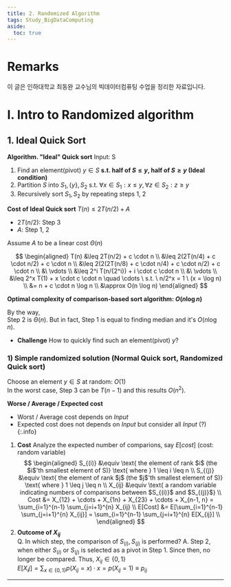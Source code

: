 ```yaml
---
title: 2. Randomized Algorithm
tags: Study_BigDataComputing
aside:
  toc: true
---
```


# Remarks
이 글은 인하대학교 최동완 교수님의 빅데이터컴퓨팅 수업을 정리한 자료입니다.


<!--more-->

# I. Intro to Randomized algorithm
## 1. Ideal Quick Sort

**Algorithm. "Ideal" Quick sort**
Input: S

1. Find an element(pivot) $y \in S$ **s.t. half of $S \leq y$, half of $S \geq y$ (Ideal condition)**
2. Partition $S$ into $S_1, \{y\}, S_2$ s.t. $\forall x \in S_1: x \leq y, \forall z \in S_2: z \geq y$ 
3. Recursively sort $S_1, S_2$ by repeating steps 1, 2

**Cost of Ideal Quick sort**
$T(n) \leq 2T(n/2) + A$  

- $2T(n/2)$: Step 3
- $A$: Step 1, 2

Assume $A$ to be a linear cost $\Theta(n)$

$$
\begin{aligned}
  T(n) &\leq 2T(n/2) + c \cdot n  \\
       &\leq 2(2T(n/4) + c \cdot n/2) + c \cdot n \\
       &\leq 2(2(2T(n/8) + c \cdot n/4) + c \cdot n/2) + c \cdot n \\
       &\ \vdots \\
       &\leq 2^i T(n/{2^i}) + i \cdot c \cdot n \\
       &\ \vdots \\
       &\leq 2^x T(1) + x \cdot c \cdot n \quad \cdots \ s.t. \ n/2^x = 1 \ (x = \log n) \\
       &= n + c \cdot n \log n \\
       &\approx O(n \log n)
\end{aligned}
$$

**Optimal complexity of comparison-based sort algorithm: $O(n \log n)$** 

By the way,  
Step 2 is $\Theta(n)$. But in fact, Step 1 is equal to finding median and it's $O(n \log n)$.

- **Challenge**
How to quickly find such an element(pivot) $y$?

### 1) **Simple randomized solution (Normal Quick sort, Randomized Quick sort)**
Choose an element $y \in S$ at random: $O(1)$  
In the worst case, Step 3 can be $T(n-1)$ and this results $O(n^2)$.  

**Worse / Average / Expected cost**  
- Worst / Average cost depends on *Input*
- Expected cost does not depends on *Input* but consider all *Input* (?)
{:.info}

1. **Cost**
Analyze the expected number of comparions, say $E[cost]$ (cost: random variable)
$$
\begin{aligned}
  S_{(i)} &\equiv \text{ the element of rank $i$ (the $i$'th smallest element of S)} \text{ where } 1 \leq i \leq n  \\
  S_{(j)} &\equiv \text{ the element of rank $j$ (the $j$'th smallest element of S)} \text{ where } 1 \leq j \leq n  \\
  X_{ij} &\equiv \text{ a random variable indicating numbers of comparisons between $S_{(i)}$ and $S_{(j)}$}  \\
  Cost &= X_{12} + \cdots + X_{1n} + X_{23} + \cdots + X_{n-1, n} = \sum_{i=1}^{n-1} \sum_{j=i+1}^{n} X_{ij}  \\
  E[Cost] &= E[\sum_{i=1}^{n-1} \sum_{j=i+1}^{n} X_{ij}] = \sum_{i=1}^{n-1} \sum_{j=i+1}^{n} E[X_{ij}]  \\
\end{aligned}
$$
2. **Outcome of $X_{ij}$**  
Q. In which step, the comparison of $S_{(i)}, S_{(j)}$ is performed?
A. Step 2, when either $S_{(i)}$ or $S_{(j)}$ is selected as a pivot in Step 1. Since then, no longer be compared. Thus, $X_{ij} \in \{ 0, 1 \}$  
$E[X_ij] = \sum_{x \in \{ 0, 1 \} } p(X_{ij} = x) \cdot x = p(X_{ij} = 1) \equiv p_{ij}$  



---

